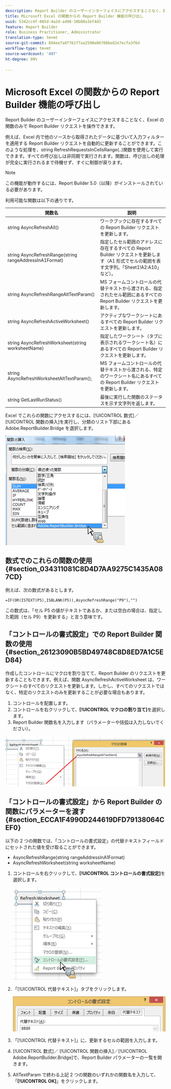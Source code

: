 ```yaml
---
description: Report Builder のユーザーインターフェイスにアクセスすることなく、Excel の関数のみで Report Builder リクエストを操作できます。
title: Microsoft Excel の関数からの Report Builder 機能の呼び出し
uuid: 5342cc4f-085d-4a2d-a498-38b00a3ef4d3
feature: Report Builder
role: Business Practitioner, Administrator
translation-type: tm+mt
source-git-commit: 894ee7a8f761f7aa2590e06708be82e7ecfa3f6d
workflow-type: tm+mt
source-wordcount: '497'
ht-degree: 99%

---
```



# Microsoft Excel の関数からの Report Builder 機能の呼び出し

Report Builder のユーザーインターフェイスにアクセスすることなく、Excel の関数のみで Report Builder リクエストを操作できます。

例えば、Excel 内で他のソースから取得されたデータに基づいて入力フィルターを適用する Report Builder リクエストを自動的に更新することができます。このような処理を、string RefreshRequestsInCellsRange(..)関数を使用して実行できます。すべての呼び出しは非同期で実行されます。関数は、呼び出しの処理が完全に実行されるまで待機せず、すぐに制御が戻ります。

>[!NOTE]
>
>この機能が動作するには、Report Builder 5.0（以降）がインストールされている必要があります。

利用可能な関数は以下の通りです。

| 関数名 | 説明 |
|---|---|
| string AsyncRefreshAll() | ワークブックに存在するすべての Report Builder リクエストを更新します。 |
| string AsyncRefreshRange(string rangeAddressInA1Format) | 指定したセル範囲のアドレスに存在するすべての Report Builder リクエストを更新します（A1 形式でセルの範囲を表す文字列。「Sheet1!A2:A10」など）。 |
| string AsyncRefreshRangeAltTextParam() | MS フォームコントロールの代替テキストから渡される、指定されたセル範囲にあるすべての Report Builder リクエストを更新します。 |
| string AsyncRefreshActiveWorksheet() | アクティブなワークシートにあるすべての Report Builder リクエストを更新します。 |
| string AsyncRefreshWorksheet(string worksheetName) | 指定したワークシート（タブに表示されるワークシート名）にあるすべての Report Builder リクエストを更新します。 |
| string AsyncRefreshWorksheetAltTextParam(); | MS フォームコントロールの代替テキストから渡される、特定のワークシート名にあるすべての Report Builder リクエストを更新します。 |
| string GetLastRunStatus() | 最後に実行した関数のステータスを示す文字列を返します。 |

Excel でこれらの関数にアクセスするには、[!UICONTROL 数式]／[!UICONTROL 関数の挿入]を実行し、分類のリスト下部にある Adobe.ReportBuilder.Bridge を選択します。

![](assets/arb_functions.png)

## 数式でのこれらの関数の使用 {#section_034311081C8D4D7AA9275C1435A087CD}

例えば、次の数式があるとします。

```
=IF(OR(ISTEXT(P5),ISBLANK(P5)),AsyncRefreshRange("P9"),"")
```

この数式は、「セル P5 の値がテキストであるか、または空白の場合は、指定した範囲（セル P9）を更新する」と言う意味です。

## 「コントロールの書式設定」での Report Builder 関数の使用 {#section_26123090B5BD49748C8D8ED7A1C5ED84}

作成したコントロールにマクロを割り当てて、Report Builder のリクエストを更新することもできます。例えば、関数 AsyncRefreshActiveWorksheet は、ワークシートのすべてのリクエストを更新します。しかし、すべてのリクエストではなく、特定のリクエストのみを更新することが必要な場合もあります。

1. コントロールを配置します。
1. コントロールを右クリックして、**[!UICONTROL マクロの割り当て]**&#x200B;を選択します。
1. Report Builder 関数名を入力します（パラメーターや括弧は入力しないでください）。

![](assets/assign_macro.png)

## 「コントロールの書式設定」から Report Builder の関数にパラメーターを渡す {#section_ECCA1F4990D244619DFD79138064CEF0}

以下の 2 つの関数では、「コントロールの書式設定」の代替テキストフィールドにセットされた値を受け取ることができます。

* AsyncRefreshRange(string rangeAddressInA1Format)
* AsyncRefreshWorksheet(string worksheetName)

1. コントロールを右クリックして、**[!UICONTROL コントロールの書式設定]**&#x200B;を選択します。

   ![](assets/format_control.png)

1. 「[!UICONTROL 代替テキスト]」タブをクリックします。

   ![](assets/alt_text.png)

1. 「[!UICONTROL 代替テキスト]」に、更新するセルの範囲を入力します。
1. [!UICONTROL 数式]／ [!UICONTROL 関数の挿入]／[!UICONTROL Adobe.ReportBuilder.Bridge]で、Report Builder パラメーターの一覧を開きます。


1. AltTextParam で終わる上記 2 つの関数のいずれかの関数名を入力して、「**[!UICONTROL OK]**」をクリックします。

